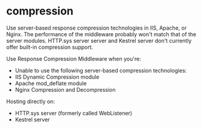 # compression

Use server-based response compression technologies in IIS, Apache, or Nginx. The performance of the middleware probably won't match that of the server modules. HTTP.sys server server and Kestrel server don't currently offer built-in compression support.

Use Response Compression Middleware when you're:
- Unable to use the following server-based compression technologies:
- IIS Dynamic Compression module
- Apache mod_deflate module
- Nginx Compression and Decompression

Hosting directly on:
- HTTP.sys server (formerly called WebListener)
- Kestrel server